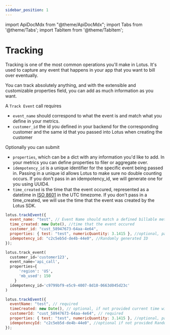 ```yaml
---
sidebar_position: 1
---
```


import ApiDocMdx from "@theme/ApiDocMdx";
import Tabs from '@theme/Tabs';
import TabItem from '@theme/TabItem';

# Tracking

Tracking is one of the most common operations you'll make in Lotus. It's used to capture any event that happens in your app that you want to bill over eventually.

You can track absolutely anything, and with the extensible and customizable properties field, you can add as much information as you want.

A `Track Event` call requires

- `event_name` should correspond to what the event is and match what you define in your metrics.
- `customer_id` the id you defined in your backend for the corresponding customer and the same id that you passed into Lotus when creating the customer

Optionally you can submit

- `properties`, which can be a dict with any information you'd like to add. In your metrics you can define properties to filer or aggregate over.
- `idempotency_id` is a unique identifier for the specific event being passed in. Passing in a unique id allows Lotus to make sure no double counting occurs. If you don't pass in an idempotency_id, we will generate one for you using UUID4.
- `time_created` is the time that the event occured, represented as a datetime in [ISO 8601](https://en.wikipedia.org/wiki/ISO_8601) in the UTC timezome. If you don't pass in a time_created, we will use the time that the event was created by the Lotus SDK.

<Tabs>
<TabItem value="js" label="Node">

```jsx
lotus.trackEvent({
  event_name: "test", // Event Name should match a defined billable metric
  time_created: new Date(), //time that the event occured
  customer_id: "cust_58947673-64aa-4e64",
  properties: { test: "test", numericQuantity: 3.1415 }, //optional, pass in any additional properties you want to aggregate or measure
  idempotency_id: "c2c5eb5d-de4b-44e0", //Randomly generated ID
});
```

</TabItem>
<TabItem value="py" label="Python">

```python
lotus.track_event(
  customer_id='customer123',
  event_name='api_call',
  properties={
      'region': 'US',
      'mb_used': 150
    }
  idempotency_id='c9799bf9-e5c9-4007-8d10-0663d045d23c'
)
```

</TabItem>

<TabItem value="ts" label="Typescript">

```jsx
lotus.trackEvent({
  eventName: "test", // required
  timeCreated: new Date(), // optional, if not provided current time will be taken
  customerId: "cust_58947673-64aa-4e64", // required
  properties: { test: "test", numericQuantity: 3.1415 }, //optional, pass in any additional properties you want to aggregate or measure
  idempotencyId: "c2c5eb5d-de4b-44e0", //optional if not provided Randomly generated ID will be taken
});
```

</TabItem>
</Tabs>

<ApiDocMdx id="track_event" />
